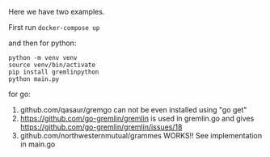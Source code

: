 Here we have two examples.

First run `docker-compose up`

and then for python:

```
python -m venv venv
source venv/bin/activate
pip install gremlinpython
python main.py
```

for go:

1. github.com/qasaur/gremgo can not be even installed using "go get"
2. https://github.com/go-gremlin/gremlin is used in gremlin.go and gives https://github.com/go-gremlin/gremlin/issues/18
3. github.com/northwesternmutual/grammes WORKS!! See implementation in main.go

